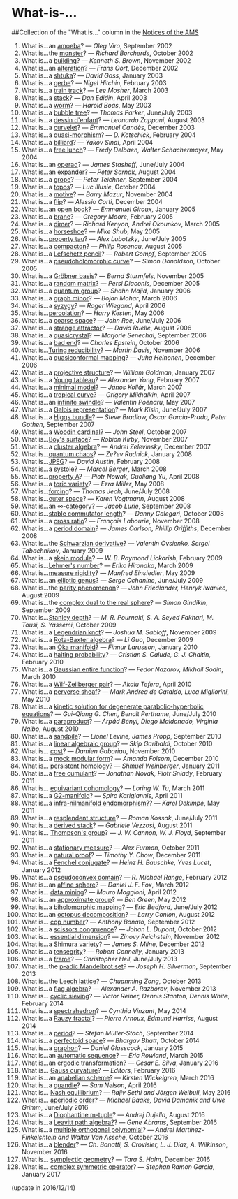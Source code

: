 # What-is-...

##Collection of the "What is..." column in the [Notices of the AMS](http://www.ams.org/notices)
1. What is...an [amoeba](http://www.ams.org/notices/200208/what-is.pdf)? — *Oleg Viro*, September 2002
2. What is...the [monster](http://www.ams.org/notices/200209/what-is.pdf)? — *Richard Borcherds*, October 2002
3. What is...a [building](http://www.ams.org/notices/200210/what-is.pdf)? — *Kenneth S. Brown*, November 2002
4. What is...an [alteration](http://www.ams.org/notices/200211/what-is.pdf)? — *Frans Oort*, December 2002
5. What is...a [shtuka](http://www.ams.org/notices/200301/what-is.pdf)? — *David Goss*, January 2003
6. What is...a [gerbe](http://www.ams.org/notices/200302/what-is.pdf)? — *Nigel Hitchin*, February 2003
7. What is...a [train track](http://www.ams.org/notices/200303/what-is-web.pdf)? — *Lee Mosher*, March 2003
8. What is...a [stack](http://www.ams.org/notices/200304/what-is.pdf)? — *Dan Edidin*, April 2003
9. What is...a [worm](http://www.ams.org/notices/200305/what-is.pdf)? — *Harold Boas*, May 2003
10. What is...a [bubble tree](http://www.ams.org/notices/200306/what-is.pdf)? — *Thomas Parker*, June/July 2003
11. What is...a [dessin d'enfant](http://www.ams.org/notices/200307/what-is.pdf)? — *Leonardo Zapponi*, August 2003
12. What is...a [curvelet](http://www.ams.org/notices/200311/what-is.pdf)? — *Emmanuel Candès*, December 2003
13. What is...a [quasi-morphism](http://www.ams.org/notices/200402/what-is.pdf)? — *D. Kotschick*, February 2004
14. What is...a [billiard](http://www.ams.org/notices/200404/what-is.pdf)? — *Yakov Sinai*, April 2004
15. What is...a [free lunch](http://www.ams.org/notices/200405/what-is.pdf)? — *Fredy Delbaen, Walter Schachermayer*, May 2004
16. What is...an [operad](http://www.ams.org/notices/200406/what-is.pdf)? — *James Stasheff*, June/July 2004
17. What is...an [expander](http://www.ams.org/notices/200407/what-is.pdf)? — *Peter Sarnak*, August 2004
18. What is...a [grope](http://www.ams.org/notices/200408/what-is-teichner.pdf)? — *Peter Teichner*, September 2004
19. What is...a [topos](http://www.ams.org/notices/200409/what-is-illusie.pdf)? — *Luc Illusie*, October 2004
20. What is...a [motive](http://www.ams.org/notices/200410/what-is.pdf)? — *Barry Mazur*, November 2004
21. What is...a [flip](http://www.ams.org/notices/200411/what-is.pdf)? — *Alessio Corti*, December 2004
22. What is...an [open book](http://www.ams.org/notices/200501/what-is.pdf)? — *Emmanuel Giroux*, January 2005
23. What is...a [brane](http://www.ams.org/notices/200502/what-is.pdf)? — *Gregory Moore*, February 2005
24. What is...a [dimer](http://www.ams.org/notices/200503/what-is.pdf)? — *Richard Kenyon, Andrei Okounkov*, March 2005
25. What is...a [horseshoe](http://www.ams.org/notices/200505/what-is.pdf)? — *Mike Shub*, May 2005
26. What is...[property tau](http://www.ams.org/notices/200506/what-is.pdf)? — *Alex Lubotzky*, June/July 2005
27. What is...a [compacton](http://www.ams.org/notices/200507/what-is.pdf)? — *Philip Rosenau*, August 2005
28. What is...a [Lefschetz pencil](http://www.ams.org/notices/200508/what-is.pdf)? — *Robert Gompf*, September 2005
29. What is...a [pseudoholomorphic curve](http://www.ams.org/notices/200509/what-is.pdf)? — *Simon Donaldson*, October 2005
30. What is...a [Gröbner basis](http://www.ams.org/notices/200510/what-is.pdf)? — *Bernd Sturmfels*, November 2005
31. What is...a [random matrix](http://www.ams.org/notices/200511/what-is.pdf)? — *Persi Diaconis*, December 2005
32. What is...a [quantum group](http://www.ams.org/notices/200601/what-is.pdf)? — *Shahn Majid*, January 2006
33. What is...a [graph minor](http://www.ams.org/notices/200603/what-is.pdf)? — *Bojan Mohar*, March 2006
34. What is...a [syzygy](http://www.ams.org/notices/200604/what-is.pdf)? — *Roger Wiegand*, April 2006
35. What is...[percolation](http://www.ams.org/notices/200605/what-is-kesten.pdf)? — *Harry Kesten*, May 2006
36. What is...a [coarse space](http://www.ams.org/notices/200606/whatis-roe.pdf)? — *John Roe*, June/July 2006
37. What is...a [strange attractor](http://www.ams.org/notices/200607/what-is-ruelle.pdf)? — *David Ruelle*, August 2006
38. What is...a [quasicrystal](http://www.ams.org/notices/200608/whatis-senechal.pdf)? — *Marjorie Senechal*, September 2006
39. What is...a [bad end](http://www.ams.org/notices/200609/whatis-epstein.pdf)? — *Charles Epstein*, October 2006
40. What is...[Turing reducibility](http://www.ams.org/notices/200610/whatis-davis.pdf)? — *Martin Davis*, November 2006
41. What is...a [quasiconformal mapping](http://www.ams.org/notices/200611/whatis-heinonen.pdf)? — *Juha Heinonen*, December 2006
42. What is...a [projective structure](http://www.ams.org/notices/200701/what-is-goldman.pdf)? — *William Goldman*, January 2007
43. What is...a [Young tableau](http://www.ams.org/notices/200702/whatis-yong.pdf)? — *Alexander Yong*, February 2007
44. What is...a [minimal model](http://www.ams.org/notices/200703/what-is-kollar.pdf)? — *János Kollár*, March 2007
45. What is...a [tropical curve](http://www.ams.org/notices/200704/what-is-mikhalkin-web.pdf)? — *Grigory Mikhalkin*, April 2007
46. What is...an [infinite swindle](http://www.ams.org/notices/200705/what-is-poenaru-web.pdf)? — *Valentin Poénaru*, May 2007
47. What is...a [Galois representation](http://www.ams.org/notices/200706/tx070600718p.pdf)? — *Mark Kisin*, June/July 2007
48. What is...a [Higgs bundle](http://www.ams.org/notices/200708/tx070800980p.pdf)? — *Steve Bradlow, Oscar García-Prada, Peter Gothen*, September 2007
49. What is...a [Woodin cardinal](http://www.ams.org/notices/200709/tx070901146p.pdf)? — *John Steel*, October 2007
50. What is...[Boy's surface](http://www.ams.org/notices/200710/tx071001306p.pdf)? — *Robion Kirby*, November 2007
51. What is...a [cluster algebra](http://www.ams.org/notices/200711/tx071101494p.pdf)? — *Andrei Zelevinsky*, December 2007
52. What is...[quantum chaos](http://www.ams.org/notices/200801/tx080100032p.pdf)? — *Ze?ev Rudnick*, January 2008
53. What is...[JPEG](http://www.ams.org/notices/200802/tx080200226p.pdf)? — *David Austin*, February 2008
54. What is...a [systole](http://www.ams.org/notices/200803/tx080300374p.pdf)? — *Marcel Berger*, March 2008
55. What is...[property A](http://www.ams.org/notices/200804/tx080400474p.pdf)? — *Piotr Nowak, Guoliang Yu*, April 2008
56. What is...a [toric variety](http://www.ams.org/notices/200805/tx080500586p.pdf)? — *Ezra Miller*, May 2008
57. What is...[forcing](http://www.ams.org/notices/200806/tx080600692p.pdf)? — *Thomas Jech*, June/July 2008
58. What is...[outer space](http://www.ams.org/notices/200807/tx080700784p.pdf)? — *Karen Vogtmann*, August 2008
59. What is...an [∞-category](http://www.ams.org/notices/200808/tx080800949p.pdf)? — *Jacob Lurie*, September 2008
60. What is...[stable commutator length](http://www.ams.org/notices/200809/tx080901100p.pdf)? — *Danny Calegari*, October 2008
61. What is...a [cross ratio](http://www.ams.org/notices/200810/tx081001234p.pdf)? — *François Labourie*, November 2008
62. What is...a [period domain](http://www.ams.org/notices/200811/tx081101418p.pdf)? — *James Carlson, Phillip Griffiths*, December 2008
63. What is...the [Schwarzian derivative](http://www.ams.org/notices/200901/tx090100034p.pdf)? — *Valentin Ovsienko, Sergei Tabachnikov*, January 2009
64. What is...a [skein module](http://www.ams.org/notices/200902/rtx090200240p.pdf)? — *W. B. Raymond Lickorish*, February 2009
65. What is...[Lehmer's number](http://www.ams.org/notices/200903/rtx090300374p.pdf)? — *Eriko Hironaka*, March 2009
66. What is...[measure rigidity](http://www.ams.org/notices/200905/rtx090500600p.pdf)? — *Manfred Einsiedler*, May 2009
67. What is...an [elliptic genus](http://www.ams.org/notices/200906/rtx090600720p.pdf)? — *Serge Ochanine*, June/July 2009
68. What is...the [parity phenomenon](http://www.ams.org/notices/200907/rtx090700817p.pdf)? — *John Friedlander, Henryk Iwaniec*, August 2009
69. What is...the [complex dual to the real sphere](http://www.ams.org/notices/200908/rtx090800942p.pdf)? — *Simon Gindikin*, September 2009
70. What is...[Stanley depth](http://www.ams.org/notices/200909/rtx090901106p.pdf)? — *M. R. Pournaki, S. A. Seyed Fakhari, M. Tousi, S. Yassemi*, October 2009
71. What is...a [Legendrian knot](http://www.ams.org/notices/200910/rtx091001282p.pdf)? — *Joshua M. Sabloff*, November 2009
72. What is...a [Rota-Baxter algebra](http://www.ams.org/notices/200911/rtx091101436p.pdf)? — *Li Guo*, December 2009
73. What is...an [Oka manifold](http://www.ams.org/notices/201001/rtx100100050p.pdf)? — *Finnur Larusson*, January 2010
74. What is...a [halting probability](http://www.ams.org/notices/201002/rtx100200236p.pdf)? — *Cristian S. Calude, G. J. Chaitin*, February 2010
75. What is...a [Gaussian entire function](http://www.ams.org/notices/201003/rtx100300375p.pdf)? — *Fedor Nazarov, Mikhail Sodin*, March 2010
76. What is...a [Wilf-Zeilberger pair](http://www.ams.org/notices/201004/rtx100400508p.pdf)? — *Akalu Tefera*, April 2010
77. What is...a [perverse sheaf](http://www.ams.org/notices/201005/rtx100500632p.pdf)? — *Mark Andrea de Cataldo, Luca Migliorini*, May 2010
78. What is...a [kinetic solution for degenerate parabolic-hyperbolic equations](http://www.ams.org/notices/201006/rtx100600737p.pdf)? — *Gui-Qiang G. Chen, Benoît Perthame*, June/July 2010
79. What is...a [paraproduct](http://www.ams.org/notices/201007/rtx100700858p.pdf)? — *Árpád Bényi, Diego Maldonado, Virginia Naibo*, August 2010
80. What is...a [sandpile](http://www.ams.org/notices/201008/rtx100800976p.pdf)? — *Lionel Levine, James Propp*, September 2010
81. What is...a [linear algebraic group](http://www.ams.org/notices/201009/rtx100901125p.pdf)? — *Skip Garibaldi*, October 2010
82. What is... [cost](http://www.ams.org/notices/201010/rtx101001295p.pdf)? — *Damien Gaboriau*, November 2010
83. What is...a [mock modular form](http://www.ams.org/notices/201011/rtx101101441p.pdf)? — *Amanda Folsom*, December 2010
84. What is... [persistent homology](http://www.ams.org/notices/201101/rtx110100036p.pdf)? — *Shmuel Weinberger*, January 2011
85. What is...a [free cumulant](http://www.ams.org/notices/201102/rtx110200300p.pdf)? — *Jonathan Novak, Piotr Sniady*, February 2011
86. What is... [equivariant cohomology](http://www.ams.org/notices/201103/rtx110300423p.pdf)? — *Loring W. Tu*, March 2011
87. What is...a [G2-manifold](http://www.ams.org/notices/201104/rtx110400580p.pdf)? — *Spiro Karigiannis*, April 2011
88. What is...a [infra-nilmanifold endomorphism?](http://www.ams.org/notices/201105/rtx110500688p.pdf)? — *Karel Dekimpe*, May 2011
89. What is...a [resplendent structure](http://www.ams.org/notices/201106/rtx110600812p.pdf)? — *Roman Kossak*, June/July 2011
90. What is...a [derived stack](http://www.ams.org/notices/201107/rtx110700955p.pdf)? — *Gabriele Vezzosi*, August 2011
91. What is... [Thompson's group](http://www.ams.org/notices/201108/rtx110801112p.pdf)? — *J. W. Cannon, W. J. Floyd*, September 2011
92. What is...a [stationary measure](http://www.ams.org/notices/201109/rtx110901276p.pdf)? — *Alex Furman*, October 2011
93. What is...a [natural proof](http://www.ams.org/notices/201111/rtx111101586p.pdf)? — *Timothy Y. Chow*, December 2011
94. What is...a [Fenchel conjugate](http://www.ams.org/notices/201201/rtx120100044p.pdf)? — *Heinz H. Bauschke, Yves Lucet*, January 2012
95. What is...a [pseudoconvex domain](http://www.ams.org/notices/201202/rtx120200301p.pdf)? — *R. Michael Range*, February 2012
96. What is...an [affine sphere](http://www.ams.org/notices/201203/rtx120300420p.pdf)? — *Daniel J. F. Fox*, March 2012
97. What is... [data mining](http://www.ams.org/notices/201204/rtx120400532p.pdf)? — *Mauro Maggioni*, April 2012
98. What is...an [approximate group](http://www.ams.org/notices/201205/rtx120500655p.pdf)? — *Ben Green*, May 2012
99. What is...a [biholomorphic mapping](http://www.ams.org/notices/201206/rtx120600812p.pdf)? — *Eric Bedford*, June/July 2012
100. What is...an [octopus decomposition](http://www.ams.org/notices/201207/rtx120700952p.pdf)? — *Larry Conlon*, August 2012
101. What is... [cop number](http://www.ams.org/notices/201208/rtx120801100p.pdf)? — *Anthony Bonato*, September 2012
102. What is...a [scissors congruence](http://www.ams.org/notices/201209/rtx120901242p.pdf)? — *Johan L. Dupont*, October 2012
103. What is... [essential dimension](http://www.ams.org/notices/201210/rtx121001432p.pdf)? — *Zinovy Reichstein*, November 2012
104. What is...a [Shimura variety](http://www.ams.org/notices/201211/rtx121101560p.pdf)? — *James S. Milne*, December 2012
105. What is...a [tensegrity](http://www.ams.org/notices/201301/rnoti-p78.pdf)? — *Robert Connelly*, January 2013
106. What is...a [frame](http://www.ams.org/notices/201306/rnoti-p748.pdf)? — *Christopher Heil*, June/July 2013
107. What is...the [p-adic Mandelbrot set](http://www.ams.org/notices/201308/rnoti-p1048.pdf)? — *Joseph H. Silverman*, September 2013
108. What is...the [Leech lattice](http://www.ams.org/notices/201309/rnoti-p1168.pdf)? — *Chuanming Zong*, October 2013
109. What is...a [flag algebra](http://www.ams.org/notices/201310/rnoti-p1324.pdf)? — *Alexander A. Razborov*, November 2013
110. What is... [cyclic sieving](http://www.ams.org/notices/201402/rnoti-p169.pdf)? — *Victor Reiner, Dennis Stanton, Dennis White*, February 2014
111. What is...a [spectrahedron](http://www.ams.org/notices/201405/rnoti-p492.pdf)? — *Cynthia Vinzant*, May 2014
112. What is...a [Rauzy fractal](http://www.ams.org/notices/201407/rnoti-p768.pdf)? — *Pierre Arnoux, Edmund Harriss*, August 2014
113. What is...a [period](http://www.ams.org/notices/201408/rnoti-p898.pdf)? — *Stefan Müller-Stach*, September 2014
114. What is...a [perfectoid space](http://www.ams.org/notices/201409/rnoti-p1082.pdf)? — *Bhargav Bhatt*, October 2014
115. What is...a [graphon](http://www.ams.org/notices/201501/rnoti-p46.pdf)? — *Daniel Glasscock*, January 2015
116. What is...an [automatic sequence](http://www.ams.org/notices/201503/rnoti-p274.pdf)? — *Eric Rowland*, March 2015
117. What is...an [ergodic transformation](http://www.ams.org/publications/journals/notices/201601/rnoti-p26.pdf)? — *Cesar E. Silva*, January 2016
118. What is... [Gauss curvature](http://www.ams.org/publications/journals/notices/201602/rnoti-p144.pdf)? — *Editors*, February 2016
119. What is...an [anabelian scheme](http://www.ams.org/publications/journals/notices/201603/rnoti-p285z.pdf)? — *Kirsten Wickelgren*, March 2016
120. What is...a [quandle](http://www.ams.org/publications/journals/notices/201604/rnoti-p378.pdf)? — *Sam Nelson*, April 2016
121. What is... [Nash equilibrium](http://www.ams.org/publications/journals/notices/201605/rnoti-p526.pdf)? — *Rajiv Sethi and Jörgen Weibull*, May 2016
122. What is... [aperiodic order](http://www.ams.org/publications/journals/notices/201606/rnoti-p647.pdf)? — *Michael Baake, David Damanik and Uwe Grimm*, June/July 2016
123. What is...a [Diophantine m-tuple](http://www.ams.org/publications/journals/notices/201607/rnoti-p772.pdf)? — *Andrej Dujella*, August 2016
124. What is...a [Leavitt path algebra?](http://www.ams.org/publications/journals/notices/201608/rnoti-p910.pdf)? — *Gene Abrams*, September 2016
125. What is...a [multiple orthogonal polynomial](http://www.ams.org/publications/journals/notices/201609/rnoti-p1029.pdf)? — *Andrei Martínez-Finkelshtein and Walter Van Assche*, October 2016
126. What is...a [blender](http://www.ams.org/publications/journals/notices/201610/rnoti-p1175.pdf)? — *Ch. Bonatti, S. Crovisier, L. J. Díaz, A. Wilkinson*, November 2016
127. What is... [symplectic geometry](http://www.ams.org/publications/journals/notices/201611/rnoti-p1252.pdf)? — *Tara S. Holm*, December 2016
128. What is... [complex symmetric operator](http://www.ams.org/publications/journals/notices/201701/rnoti-p35.pdf)? — *Stephan Ramon Garcia*, January 2017

(update in 2016/12/14)
